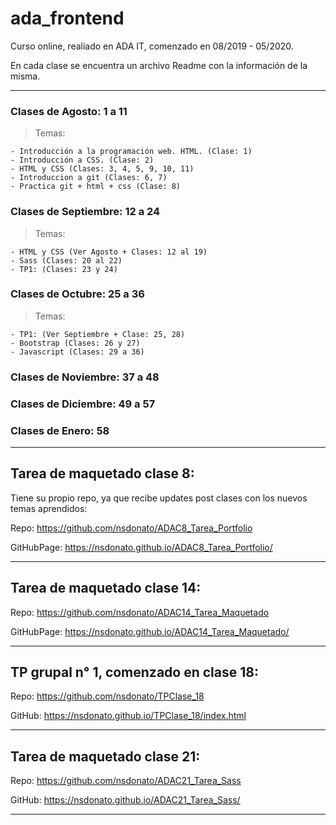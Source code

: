 # ada_frontend

Curso online, realiado en ADA IT, comenzado en 08/2019 - 05/2020.

En cada clase se encuentra un archivo Readme con la información de la misma.

---

### Clases de Agosto: 1 a 11

> Temas:

    - Introducción a la programación web. HTML. (Clase: 1)
    - Introducción a CSS. (Clase: 2)
    - HTML y CSS (Clases: 3, 4, 5, 9, 10, 11)
    - Introduccion a git (Clases: 6, 7)
    - Practica git + html + css (Clase: 8)

### Clases de Septiembre: 12 a 24

> Temas:

    - HTML y CSS (Ver Agosto + Clases: 12 al 19)
    - Sass (Clases: 20 al 22)
    - TP1: (Clases: 23 y 24)

### Clases de Octubre: 25 a 36

> Temas:

    - TP1: (Ver Septiembre + Clase: 25, 28)
    - Bootstrap (Clases: 26 y 27)
    - Javascript (Clases: 29 a 36)

### Clases de Noviembre: 37 a 48

### Clases de Diciembre: 49 a 57

### Clases de Enero: 58

---

## Tarea de maquetado clase 8:

Tiene su propio repo, ya que recibe updates post clases con los nuevos temas aprendidos:

Repo: https://github.com/nsdonato/ADAC8_Tarea_Portfolio

GitHubPage: https://nsdonato.github.io/ADAC8_Tarea_Portfolio/

---

## Tarea de maquetado clase 14:

Repo: https://github.com/nsdonato/ADAC14_Tarea_Maquetado

GitHubPage: https://nsdonato.github.io/ADAC14_Tarea_Maquetado/

---

## TP grupal n° 1, comenzado en clase 18:

Repo: https://github.com/nsdonato/TPClase_18

GitHub: https://nsdonato.github.io/TPClase_18/index.html

---

## Tarea de maquetado clase 21:

Repo: https://github.com/nsdonato/ADAC21_Tarea_Sass

GitHub: https://nsdonato.github.io/ADAC21_Tarea_Sass/

---
